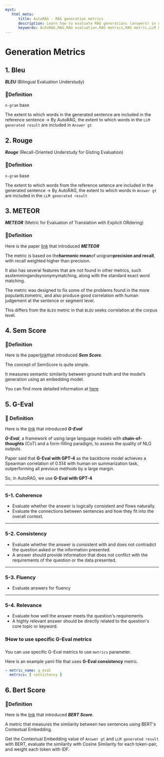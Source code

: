 ```yaml
---
myst:
   html_meta:
      title: AutoRAG - RAG generation metrics
      description: Learn how to evaluate RAG generations (answers) in AutoRAG
      keywords: AutoRAG,RAG,RAG evaluation,RAG metrics,RAG metric,LLM metric
---
```

# Generation Metrics

## 1. Bleu

***BLEU*** (Bilingual Evaluation Understudy)

### 📌Definition

`n-gram` base

The extent to which words in the generated sentence are included in the reference sentence
→ By AutoRAG, the extent to which words in the `LLM generated result` are included in `Answer gt`

## 2. Rouge

***Rouge*** (Recall-Oriented Understudy for Gisting Evaluation)

### 📌Definition

`n-gram` base

The extent to which words from the reference setence are included in the generated sentence
→ By AutoRAG, the extent to which words in `Answer gt` are included in the `LLM generated result`

## 3. METEOR

***METEOR*** (Metric for Evaluation of Translation with Explicit ORdering)

### 📌Definition

Here is the paper [link](https://www.cs.cmu.edu/~alavie/papers/BanerjeeLavie2005-final.pdf) that introduced ***METEOR***

The metric is based on the**harmonic mean**of unigram**precision and recall**, with recall weighted higher than
precision.

It also has several features that are not found in other metrics, such asstemmingandsynonymymatching, along with the
standard exact word matching.

The metric was designed to fix some of the problems found in the more popular`BLEU`metric, and also produce good
correlation with human judgement at the sentence or segment level.

This differs from the `BLEU` metric in that `BLEU` seeks correlation at the corpus level.

## 4. Sem Score

### 📌Definition

Here is the paper[link](https://arxiv.org/pdf/2401.17072.pdf)that introduced ***Sem Score***.

The concept of SemScore is quite simple.

It measures semantic similarity between ground truth and the model’s generation using an embedding model.

You can find more detailed information
at [here](https://medium.com/@autorag/sem-score-maybe-the-answer-to-rag-evaluation-00db0d886d40)

## 5. G-Eval

### 📌 Definition

Here is the [link](https://arxiv.org/abs/2303.16634) that introduced ***G-Eval***

***G-Eval***, a framework of using large language models with **chain-of-thoughts** (CoT) and a form-filling paradigm,
to assess the quality of NLG outputs.

Paper said that **G-Eval with GPT-4** as the backbone model achieves a Spearman correlation of 0.514 with human on
summarization task, outperforming all previous methods by a large margin.

So, in AutoRAG, we use **G-Eval with GPT-4**

---

### 5-1. Coherence

- Evaluate whether the answer is logically consistent and flows naturally.
- Evaluate the connections between sentences and how they fit into the overall context.

---

### 5-2. Consistency

- Evaluate whether the answer is consistent with and does not contradict the question asked or the information
  presented.
- A answer should provide information that does not conflict with the requirements of the question or the data
  presented.

---

### 5-3. Fluency

- Evaluate answers for fluency

---

### 5-4. Relevance

- Evaluate how well the answer meets the question's requirements
- A highly relevant answer should be directly related to the question's core topic or keyword.

### ❗How to use specific G-Eval metrics

You can use specific G-Eval metrics to use `metrics` parameter.

Here is an example yaml file that uses **G-Eval consistency** metric.

```yaml
- metric_name: g_eval
  metrics: [ consistency ]
```

## 6. Bert Score

### 📌Definition

Here is the [link](https://arxiv.org/pdf/1904.09675) that introduced ***BERT Score***.

A metric that measures the similarity between two sentences using BERT's Contextual Embedding.

Get the Contextual Embedding value of `Answer gt` and `LLM generated result` with BERT, evaluate the similarity with
Cosine Similarity for each token-pair, and weight each token with IDF.